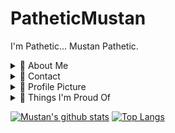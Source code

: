 # PatheticMustan

I'm Pathetic... Mustan Pathetic.

<details>
  <summary>🌟 About Me</summary>
  
  Mustan Pathetic is a fun unique name I thought of. Originally when I searched for "Mustan", all I got were cars!
  I kept hearing "Pathetic" so I used it in place of a last name. Now whenever somebody calls me pathetic, I can say "PATHETIC MUSTAN HAHAHHAHAHA"
  
  You may also find me as "Natsumi". Natsumi backwards is "imustan", because I'm Mustan!
  It also happens to be an anagram of "Tsunami", which is unrelated but very cool.
  
  I like making fun little projects. I hope one day I'll finally know what I'm doing.
  Recently I've been messing around with game development in Unity, and apps with React Native!
  I'm not great at starting these things, but I think it would be super cool.
  
  I'm also the creator of [Prodigy-Hacking/ProdigyMathGameHacking](https://github.com/Prodigy-Hacking/ProdigyMathGameHacking).
  For proof, [PatheticMustan/ProdigyMathGameHacking](https://github.com/PatheticMustan/ProdigyMathGameHacking) redirects to the official Prodigy-Hacking repo.
</details>

<details>
  <summary>📨 Contact</summary>
  
  | | Service | Value | Note |
  | - | ------- | ----- | ---- |
  | ✉ | *Email* | PatheticMustan@gmail.com | My main email! I check this regularly. |
  | 🐭 | *Discord* | [Natsumi#0333 (192615247448768512)](https://discord.com/users/192615247448768512) | I'm on Discord very often. |
  | 🐦 | *Twitter* | [PatheticMustan](https://twitter.com/PatheticMustan) | If you can't use email or discord, you can try twitter? |
  | 💻 | *Github* | [PatheticMustan](https://github.com/PatheticMustan) | What a surprise. |
  | 🎶 | *Spotify* | [Mustan](https://open.spotify.com/user/ecbz9s0yey2vjmvnopppyxd59) | Music??? |
  | 🎧 | *Last.fm* | [PatheticMustan](https://www.last.fm/user/PatheticMustan) | More music |
  | 🎮 | *Steam* | [Otter](https://steamcommunity.com/id/OtterPlaysCSGO/) | ??????? We can play games together maybe? |
  | 🎲 | *Itch.io* | [PatheticMustan](https://patheticmustan.itch.io/) | I like making games! |
  | 🥶 | *Riot ID* | Natsumi#0333 | Valorant |
  | 🐱 | *MAL* | [PatheticMustan](https://myanimelist.net/profile/PatheticMustan) | Aw yeah weeb list |
  | 📃 | *Wikipedia* | [User:Patheticmustan](https://en.wikipedia.org/wiki/User:Patheticmustan) | I FINALLY GOT IT BACK |
  
  <!--| 📚 | *AO3* | [PatheticMustan](https://archiveofourown.org/users/PatheticMustan) | We can keep this a secret, right? |-->
  
  
  
  you may notice a pattern, it's usually Pathetic + Mustan
</details>


<details>
  <summary>🤳 Profile Picture</summary>
  
  To make my profile picture, I used [Arbitrary Style Transfer in the Browser](https://reiinakano.com/arbitrary-image-stylization-tfjs/).
  
  Photos Used:
  
  | Name | Image |
  | ---- | ----- |
  | Content | <img src="https://raw.githubusercontent.com/PatheticMustan/PatheticMustan/master/Uploads/kenji.jpg"> |
  | Style | <img src="https://raw.githubusercontent.com/PatheticMustan/PatheticMustan/master/Uploads/original-profile.jpg"> |
  | Result | <img src="https://raw.githubusercontent.com/PatheticMustan/PatheticMustan/master/Uploads/greenKenji.png"> |

  I tinkered with the sizes and strength for a while until I got a result I liked.
</details>

<details>
  <summary>👺 Things I'm Proud Of</summary>
  
  - Scouting App
      [[2022](https://github.com/rebels2638/ScoutingApp2022)]
      [[2020](https://github.com/PatheticMustan/ScoutingApp2020)]
      [[2019](https://github.com/PatheticMustan/ScoutingApp2019)],
    for our robotics team FRC 2638.
  
  - [Prodigy Hacking](https://github.com/Prodigy-Hacking/ProdigyMathGameHacking), where we made hacks for a game for kids! The hacks were pretty popular, but then we accidentally privated and unprivated the repo, losing, so we lost all the stars. :(
  
  - [Prodigy Source Bot](https://github.com/PatheticMustan/ProdigySourceBot), archive prodigy game files automatically!
</details>

[![Mustan's github stats](https://github-readme-stats.vercel.app/api?username=PatheticMustan&show_icons=true&count_private=true&hide=stars&include_all_commits=true&theme=onedark)](https://github.com/anuraghazra/github-readme-stats)
[![Top Langs](https://github-readme-stats.vercel.app/api/top-langs/?username=PatheticMustan&layout=compact&theme=onedark)](https://github.com/anuraghazra/github-readme-stats)

<!--[![Trophy things](https://github-profile-trophy.vercel.app/?username=patheticmustan&theme=onedark)](https://github.com/ryo-ma/github-profile-trophy)-->
